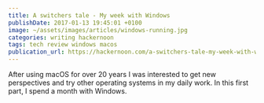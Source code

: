 ```yaml
---
title: A switchers tale - My week with Windows
publishDate: 2017-01-13 19:45:01 +0100
image: ~/assets/images/articles/windows-running.jpg
categories: writing hackernoon
tags: tech review windows macos
publication_url: https://hackernoon.com/a-switchers-tale-my-week-with-windows-612ea605291#.o4g70gtyi
---
```


After using macOS for over 20 years I was interested to get new perspectives and try other operating systems in my daily work. In this first part, I spend a month with Windows.
